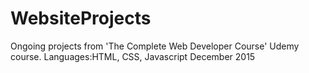 # WebsiteProjects
Ongoing projects from 'The Complete Web Developer Course' Udemy course. 
Languages:HTML, CSS, Javascript
December 2015
